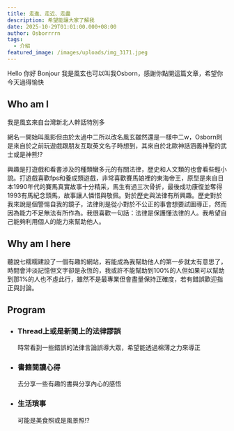 ```yaml
---
title: 走進、走近、走盡
description: 希望能讓大家了解我
date: 2025-10-29T01:01:00.000+08:00
author: Osborrrrn
tags:
  - 介紹
featured_image: /images/uploads/img_3171.jpeg
---
```

Hello 你好 Bonjour
我是風玄也可以叫我Osborn，感謝你點開這篇文章，希望你今天過得愉快

## Who am I

我是風玄來自台灣新北人幹話特別多

網名一開始叫風影但由於太過中二所以改名風玄雖然還是一樣中二w，Osborn則是來自於之前玩遊戲跟朋友互取英文名子時想到，其來自於北歐神話涵義神聖的武士或是神熊!?

興趣是打遊戲和看書涉及的種類蠻多元的有關法律，歷史和人文類的也會看些輕小說。打遊戲喜歡fps和養成類遊戲，非常喜歡賽馬娘裡的東海帝王，原型是來自日本1990年代的賽馬真實故事十分精采，馬生有過三次骨折，最後成功康復並奪得1993有馬紀念頭馬，故事讓人憐惜與敬佩。對於歷史與法律有所興趣。歷史對於我來說是個警惕自我的鏡子，法律則是從小對於不公正的事會想要試圖導正，然而因為能力不足無法有所作為。我很喜歡一句話：法律是保護懂法律的人。我希望自己能夠利用個人的能力來幫助他人。

## Why am I here

聽說七糯糯建設了一個有趣的網站，若能成為我幫助他人的第一步就太有意思了，時間會沖淡記憶但文字卻是永恆的，我或許不能幫助到100%的人但如果可以幫助到那1%的人也不虛此行，雖然不是最專業但會盡量保持正確度，若有錯誤歡迎指正與討論。

## Program

* ### Thread上或是新聞上的法律謬誤

  時常看到一些錯誤的法律言論誤導大眾，希望能透過棉薄之力來導正
* ### 書籍閱讀心得

  去分享一些有趣的書與分享內心的感悟
* ### 生活瑣事

  可能是美食照或是風景照!?
